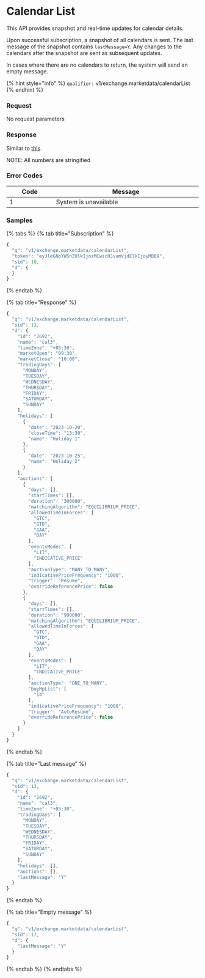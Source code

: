 # Calendar List

This API provides snapshot and real-time updates for calendar details.&#x20;

Upon successful subscription, a snapshot of all calendars is sent. The last message of the snapshot contains `lastMessage=Y`. Any changes to the calendars after the snapshot are sent as subsequent updates.

In cases where there are no calendars to return, the system will send an empty message.

{% hint style="info" %}
`qualifier:` v1/exchange.marketdata/calendarList
{% endhint %}

### **Request**

No request parameters



### **Response**

Similar to [this](https://documenter.getpostman.com/view/6229811/TzCV3jcq#94a026ea-4e5c-48ae-84f9-9980a8e58278).

NOTE: All numbers are stringified&#x20;

### **Error Codes**

<table><thead><tr><th width="150">Code</th><th width="554.4285714285713">Message</th></tr></thead><tbody><tr><td>1</td><td>System is unavailable</td></tr></tbody></table>



### **Samples**

{% tabs %}
{% tab title="Subscription" %}
```javascript
{
  "q": "v1/exchange.marketdata/calendarList",
  "token": "eyJleGNoYW5nZUlkIjozMCwicHJvamVjdElkIjoyMDB9",
  "sid": 10,
  "d": {
  }
}
```
{% endtab %}

{% tab title="Response" %}
```javascript
{
  "q": "v1/exchange.marketdata/calendarList",
  "sid": 13,
  "d": {
    "id": "2692",
    "name": "cal3",
    "timeZone": "+05:30",
    "marketOpen": "09:30",
    "marketClose": "16:00",
    "tradingDays": [
      "MONDAY",
      "TUESDAY",
      "WEDNESDAY",
      "THURSDAY",
      "FRIDAY",
      "SATURDAY",
      "SUNDAY"
    ],
    "holidays": [
      {
        "date": "2023-10-20",
        "closeTime": "13:30",
        "name": "Holiday 1"
      },
      {
        "date": "2023-10-25",
        "name": "Holiday 2"
      }
    ],
    "auctions": [
      {
        "days": [],
        "startTimes": [],
        "duration": "300000",
        "matchingAlgorithm": "EQUILIBRIUM_PRICE",
        "allowedTimeInForces": [
          "GTC",
          "GTD",
          "GAA",
          "DAY"
        ],
        "eventsModes": [
          "LIT",
          "INDICATIVE_PRICE"
        ],
        "auctionType": "MANY_TO_MANY",
        "indicativePriceFrequency": "1000",
        "trigger": "Resume",
        "overrideReferencePrice": false
      },
      {
        "days": [],
        "startTimes": [],
        "duration": "900000",
        "matchingAlgorithm": "EQUILIBRIUM_PRICE",
        "allowedTimeInForces": [
          "GTC",
          "GTD",
          "GAA",
          "DAY"
        ],
        "eventsModes": [
          "LIT",
          "INDICATIVE_PRICE"
        ],
        "auctionType": "ONE_TO_MANY",
        "buyMpList": [
          "14"
        ],
        "indicativePriceFrequency": "1000",
        "trigger": "AutoResume",
        "overrideReferencePrice": false
      }
    ]
  }
}
```
{% endtab %}

{% tab title="Last message" %}
```javascript
{
  "q": "v1/exchange.marketdata/calendarList",
  "sid": 13,
  "d": {
    "id": "2692",
    "name": "cal3",
    "timeZone": "+05:30",
    "tradingDays": [
      "MONDAY",
      "TUESDAY",
      "WEDNESDAY",
      "THURSDAY",
      "FRIDAY",
      "SATURDAY",
      "SUNDAY"
    ],
    "holidays": [],
    "auctions": [],
    "lastMessage": "Y"
  }
}
```
{% endtab %}

{% tab title="Empty message" %}
```javascript
{
  "q": "v1/exchange.marketdata/calendarList",
  "sid": 17,
  "d": {
    "lastMessage": "Y"
  }
}
```
{% endtab %}
{% endtabs %}









